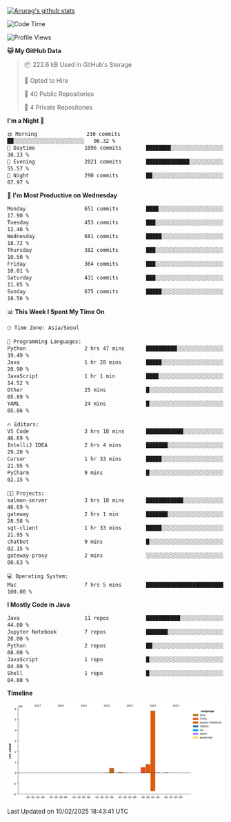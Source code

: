 [![Anurag's github stats](https://github-readme-stats.vercel.app/api?username=hajubal)](https://github.com/anuraghazra/github-readme-stats)

<!--START_SECTION:waka-->
![Code Time](http://img.shields.io/badge/Code%20Time-185%20hrs%2012%20mins-blue)

![Profile Views](http://img.shields.io/badge/Profile%20Views-0-blue)

**🐱 My GitHub Data** 

> 📦 222.6 kB Used in GitHub's Storage 
 > 
> 💼 Opted to Hire
 > 
> 📜 40 Public Repositories 
 > 
> 🔑 4 Private Repositories 
 > 
**I'm a Night 🦉** 

```text
🌞 Morning                230 commits         ██░░░░░░░░░░░░░░░░░░░░░░░   06.32 % 
🌆 Daytime                1096 commits        ████████░░░░░░░░░░░░░░░░░   30.13 % 
🌃 Evening                2021 commits        ██████████████░░░░░░░░░░░   55.57 % 
🌙 Night                  290 commits         ██░░░░░░░░░░░░░░░░░░░░░░░   07.97 % 
```
📅 **I'm Most Productive on Wednesday** 

```text
Monday                   651 commits         ████░░░░░░░░░░░░░░░░░░░░░   17.90 % 
Tuesday                  453 commits         ███░░░░░░░░░░░░░░░░░░░░░░   12.46 % 
Wednesday                681 commits         █████░░░░░░░░░░░░░░░░░░░░   18.72 % 
Thursday                 382 commits         ███░░░░░░░░░░░░░░░░░░░░░░   10.50 % 
Friday                   364 commits         ███░░░░░░░░░░░░░░░░░░░░░░   10.01 % 
Saturday                 431 commits         ███░░░░░░░░░░░░░░░░░░░░░░   11.85 % 
Sunday                   675 commits         █████░░░░░░░░░░░░░░░░░░░░   18.56 % 
```


📊 **This Week I Spent My Time On** 

```text
🕑︎ Time Zone: Asia/Seoul

💬 Programming Languages: 
Python                   2 hrs 47 mins       ██████████░░░░░░░░░░░░░░░   39.49 % 
Java                     1 hr 28 mins        █████░░░░░░░░░░░░░░░░░░░░   20.90 % 
JavaScript               1 hr 1 min          ████░░░░░░░░░░░░░░░░░░░░░   14.52 % 
Other                    25 mins             █░░░░░░░░░░░░░░░░░░░░░░░░   05.89 % 
YAML                     24 mins             █░░░░░░░░░░░░░░░░░░░░░░░░   05.86 % 

🔥 Editors: 
VS Code                  3 hrs 18 mins       ████████████░░░░░░░░░░░░░   46.69 % 
IntelliJ IDEA            2 hrs 4 mins        ███████░░░░░░░░░░░░░░░░░░   29.20 % 
Cursor                   1 hr 33 mins        █████░░░░░░░░░░░░░░░░░░░░   21.95 % 
PyCharm                  9 mins              █░░░░░░░░░░░░░░░░░░░░░░░░   02.15 % 

🐱‍💻 Projects: 
salmon-server            3 hrs 18 mins       ████████████░░░░░░░░░░░░░   46.69 % 
gateway                  2 hrs 1 min         ███████░░░░░░░░░░░░░░░░░░   28.58 % 
sgt-client               1 hr 33 mins        █████░░░░░░░░░░░░░░░░░░░░   21.95 % 
chatbot                  9 mins              █░░░░░░░░░░░░░░░░░░░░░░░░   02.15 % 
gateway-proxy            2 mins              ░░░░░░░░░░░░░░░░░░░░░░░░░   00.63 % 

💻 Operating System: 
Mac                      7 hrs 5 mins        █████████████████████████   100.00 % 
```

**I Mostly Code in Java** 

```text
Java                     11 repos            ███████████░░░░░░░░░░░░░░   44.00 % 
Jupyter Notebook         7 repos             ███████░░░░░░░░░░░░░░░░░░   28.00 % 
Python                   2 repos             ██░░░░░░░░░░░░░░░░░░░░░░░   08.00 % 
JavaScript               1 repo              █░░░░░░░░░░░░░░░░░░░░░░░░   04.00 % 
Shell                    1 repo              █░░░░░░░░░░░░░░░░░░░░░░░░   04.00 % 
```



**Timeline**

![Lines of Code chart](https://raw.githubusercontent.com/hajubal/hajubal/main/assets/bar_graph.png)


 Last Updated on 10/02/2025 18:43:41 UTC
<!--END_SECTION:waka-->
